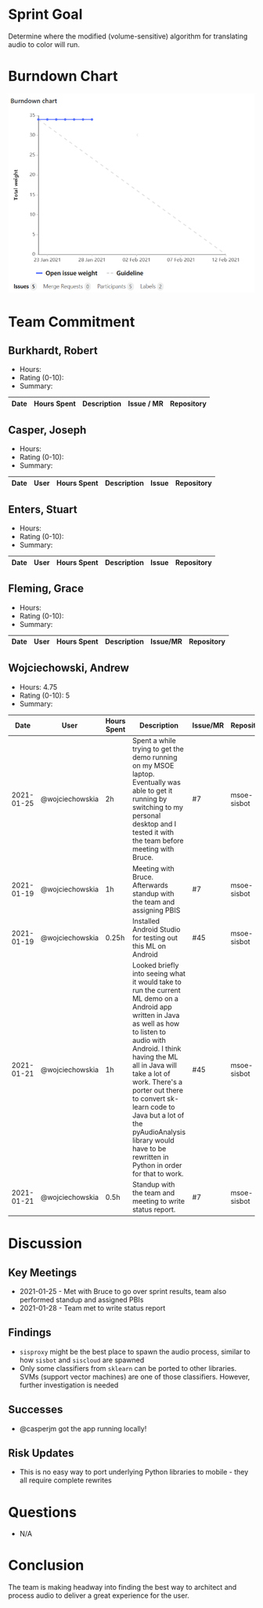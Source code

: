# Sprint Goal
Determine where the modified (volume-sensitive) algorithm for translating audio to color will run.

# Burndown Chart
![image](uploads/af23d354af494a860cdbea40fe1c0ed1/image.png)

# Team Commitment

## Burkhardt, Robert
* Hours:
* Rating (0-10):
* Summary:

| Date | Hours Spent | Description | Issue / MR | Repository | 
| --- | --- | --- | --- | --- |

## Casper, Joseph
* Hours:
* Rating (0-10):
* Summary:


| Date | User |	Hours Spent | Description | Issue | Repository |
| ------ | ------ | ------ | ------ | ------ | ------ |


## Enters, Stuart
* Hours: 
* Rating (0-10): 
* Summary:

| Date | User |	Hours Spent | Description | Issue | Repository |
| ------ | ------ | ------ | ------ | ------ | ------ |


## Fleming, Grace
* Hours: 
* Rating (0-10): 
* Summary:

| Date | User | Hours Spent | Description | Issue/MR | Repository |
|------|------|-------------|-------------|----------|------------|


## Wojciechowski, Andrew
* Hours: 4.75
* Rating (0-10): 5
* Summary:

| Date | User | Hours Spent | Description | Issue/MR | Repository |
|------|------|-------------|-------------|----------|------------|
| 2021-01-25 | @wojciechowskia | 2h | Spent a while trying to get the demo running on my MSOE laptop. Eventually was able to get it running by switching to my personal desktop and I tested it with the team before meeting with Bruce. | #7 | msoe-sisbot |
| 2021-01-19 | @wojciechowskia | 1h | Meeting with Bruce. Afterwards standup with the team and assigning PBIS | #7 | msoe-sisbot |
| 2021-01-19 | @wojciechowskia | 0.25h | Installed Android Studio for testing out this ML on Android | #45 | msoe-sisbot |
| 2021-01-21 | @wojciechowskia | 1h | Looked briefly into seeing what it would take to run the current ML demo on a Android app written in Java as well as how to listen to audio with Android. I think having the ML all in Java will take a lot of work. There's a porter out there to convert sk-learn code to Java but a lot of the pyAudioAnalysis library would have to be rewritten in Python in order for that to work. | #45 | msoe-sisbot |
| 2021-01-21 | @wojciechowskia | 0.5h | Standup with the team and meeting to write status report.  | #7 | msoe-sisbot |


# Discussion

## Key Meetings
* 2021-01-25 - Met with Bruce to go over sprint results, team also performed standup and assigned PBIs
* 2021-01-28 - Team met to write status report

## Findings
* `sisproxy` might be the best place to spawn the audio process, similar to how `sisbot` and `siscloud` are spawned
* Only some classifiers from `sklearn` can be ported to other libraries. SVMs (support vector machines) are one of those classifiers. However, further investigation is needed

## Successes
* @casperjm got the app running locally!

## Risk Updates
* This is no easy way to port underlying Python libraries to mobile - they all require complete rewrites

# Questions
* N/A

# Conclusion
The team is making headway into finding the best way to architect and process audio to deliver a great experience for the user.
